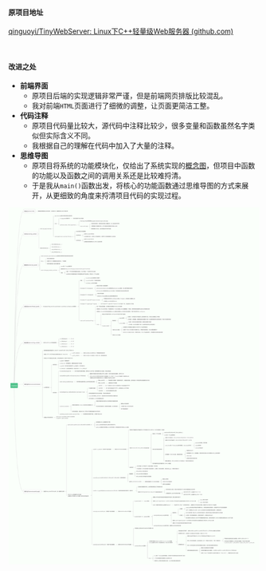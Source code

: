 #### **原项目地址**

[qinguoyi/TinyWebServer: Linux下C++轻量级Web服务器 (github.com)](https://github.com/qinguoyi/TinyWebServer)

<br>

#### **改进之处**

- **前端界面**
  - 原项目后端的实现逻辑非常严谨，但是前端网页排版比较混乱。
  - 我对前端`HTML`页面进行了细微的调整，让页面更简洁工整。
- **代码注释**
  - 原项目代码量比较大，源代码中注释比较少，很多变量和函数虽然名字类似但实际含义不同。
  - 我根据自己的理解在代码中加入了大量的注释。
- **思维导图**
  - 原项目将系统的功能模块化，仅给出了系统实现的[概念图](http://mtw.so/6jjOT1)，但项目中函数的功能以及函数之间的调用关系还是比较难捋清。
  - 于是我从`main()`函数出发，将核心的功能函数通过思维导图的方式来展开，从更细致的角度来捋清项目代码的实现过程。

![](https://raw.githubusercontent.com/ChongbinZhao/MyWebServer/cea76e011c2625c5c2b25b7542e2f1e65b0e35cc/root/mindTree.svg)

